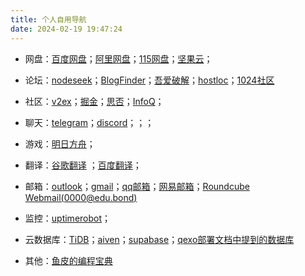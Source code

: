 ```yaml
---
title: 个人自用导航
date: 2024-02-19 19:47:24
---
```


- 网盘：[百度网盘](https://pan.baidu.com/)；[阿里网盘](https://www.aliyundrive.com/)；[115网盘](https://life.115.com/)；[坚果云](https://www.jianguoyun.com/)；
- 论坛：[nodeseek](https://www.nodeseek.com/)；[BlogFinder](https://bf.zzxworld.com/)；[吾爱破解](https://www.52pojie.cn/)；[hostloc](https://hostloc.com/)；[1024社区](https://1024.day/)
- 社区：[v2ex](https://www.v2ex.com/)；[掘金](https://juejin.cn/)；[思否](https://segmentfault.com/)；[InfoQ](https://www.infoq.cn/)；
- 聊天：[telegram](https://web.telegram.org/a/)；[discord](https://discord.com/)；[]()；[]()；
- 游戏：[明日方舟](https://prts.wiki/w/%E5%85%AC%E6%8B%9B%E8%AE%A1%E7%AE%97)；
- 翻译：[谷歌翻译](https://translate.google.com/) ；[百度翻译](https://fanyi.baidu.com/)；
- 邮箱：[outlook](https://outlook.live.com/)；[gmail](https://mail.google.com/)；[qq邮箱](https://mail.qq.com/)；[网易邮箱](https://mail.163.com/)；[Roundcube Webmail(0000@edu.bond)](https://witcher.mxrouting.net/roundcube/?_task=mail&_mbox=INBOX)
- 监控：[uptimerobot](https://dashboard.uptimerobot.com/monitors)；
- 云数据库：[TiDB](https://tidbcloud.com/)；[aiven](https://console.aiven.io/)；[supabase](https://supabase.com/)；[qexo部署文档中提到的数据库](https://www.oplog.cn/qexo/start/build.html#vercel-%E9%83%A8%E7%BD%B2-postgresql-supabase)

- 其他：[鱼皮的编程宝典](https://www.codefather.cn/)